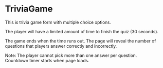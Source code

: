 # TriviaGame

This is trivia game form with multiple choice options.

The player will have a limited amount of time to finish the quiz (30 seconds). 

The game ends when the time runs out. The page will reveal the number of questions that players answer correctly and incorrectly.

Note:
The player cannot pick more than one answer per question.
Countdown timer starts when page loads.